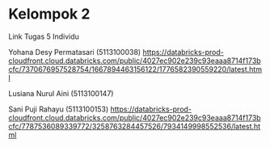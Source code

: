 # Kelompok 2
Link Tugas 5 Individu

Yohana Desy Permatasari (5113100038) 
https://databricks-prod-cloudfront.cloud.databricks.com/public/4027ec902e239c93eaaa8714f173bcfc/7370676957528754/1667894463156122/1776582390559220/latest.html

Lusiana Nurul Aini (5113100147) 

Sani Puji Rahayu (5113100153)
https://databricks-prod-cloudfront.cloud.databricks.com/public/4027ec902e239c93eaaa8714f173bcfc/7787536089339772/3258763284457526/7934149998552536/latest.html
